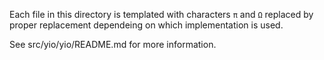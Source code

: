 Each file in this directory is templated with characters `π` and `Ω` replaced
by proper replacement dependeing on which implementation is used.

See src/yio/yio/README.md for more information.

